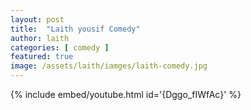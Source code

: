```yaml
---
layout: post
title:  "Laith yousif Comedy"
author: laith
categories: [ comedy ]
featured: true
image: /assets/laith/iamges/laith-comedy.jpg
---
```



{% include embed/youtube.html id='{Dggo_fIWfAc}' %}
